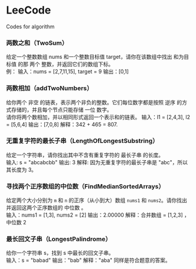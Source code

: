 # LeeCode
Codes for algorithm

### 两数之和（TwoSum）
给定一个整数数组 nums 和一个整数目标值 target，请你在该数组中找出 和为目标值 的那 两个 整数，并返回它们的数组下标。<br>
例：
    输入：nums = [2,7,11,15], target = 9
    输出：[0,1]

### 两数相加（addTwoNumbers）
给你两个 非空 的链表，表示两个非负的整数。它们每位数字都是按照 逆序 的方式存储的，并且每个节点只能存储 一位 数字。<br>
请你将两个数相加，并以相同形式返回一个表示和的链表。
输入：l1 = [2,4,3], l2 = [5,6,4]
输出：[7,0,8]
解释：342 + 465 = 807.

### 无重复字符的最长子串（LengthOfLongestSubstring）
给定一个字符串，请你找出其中不含有重复字符的 最长子串 的长度。<br>
输入: s = "abcabcbb"
输出: 3 
解释: 因为无重复字符的最长子串是 "abc"，所以其长度为 3。

### 寻找两个正序数组的中位数（FindMedianSortedArrays）
给定两个大小分别为 `m` 和 `n` 的正序（从小到大）数组 `nums1` 和 `nums2`。请你找出并返回这两个正序数组的 中位数 。<br>
输入：nums1 = [1,3], nums2 = [2]
输出：2.00000
解释：合并数组 = [1,2,3] ，中位数 2

### 最长回文子串（LongestPalindrome）
给你一个字符串 s，找到 s 中最长的回文子串。<br>
输入：s = "babad"
输出："bab"
解释："aba" 同样是符合题意的答案。